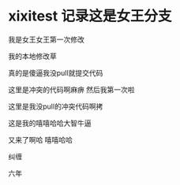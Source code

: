 # xixitest 记录这是女王分支
我是女王女王第一次修改

我的本地修改草

真的是傻逼我没pull就提交代码

这里是冲突的代码啊麻痹
然后我第一次啦


这里是我没pull的冲突代码啊拷

这是我的嘻嘻哈哈大智牛逼

又来了啊哈
嘻嘻哈哈


纠缠

六年
